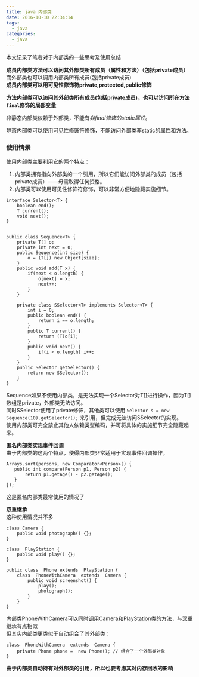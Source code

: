 ```yaml
---
title: java 内部类
date: 2016-10-10 22:34:14
tags:
  - java
categories:
  - java
---
```


本文记录了笔者对于内部类的一些思考及使用总结


**成员内部类方法可以访问其外部类所有成员（属性和方法）（包括private成员）** 而外部类也可以调用内部类所有成员(包括private成员)  
**成员内部类可以用可见性修饰符private,protected,public修饰**

**方法内部类可以访问其外部类所有成员(包括private成员)，也可以访问所在方法`final`修饰的局部变量**

<!--more-->

非静态内部类依赖于外部类，不能有*非final修饰的static属性*。

静态内部类可以使用可见性修饰符修饰，不能访问外部类非static的属性和方法。

### 使用情景  
使用内部类主要利用它的两个特点： 
1. 内部类拥有指向外部类的一个引用，所以它们能访问外部类的成员（包括private成员）——毋需取得任何资格。  
2. 内部类可以使用可见性修饰符修饰，可以非常方便地隐藏实施细节。

```
interface Selector<T> {
    boolean end();
    T current();
    void next();
}


public class Sequence<T> {
    private T[] o;
    private int next = 0;
    public Sequence(int size) {
        o = (T[]) new Object[size];
    }
    public void add(T x) {
        if(next < o.length) {
            o[next] = x;
            next++;
        }
    }

    private class SSelector<T> implements Selector<T> {
        int i = 0;
        public boolean end() {
            return i == o.length;
        }
        public T current() {
            return (T)o[i];
        }
        public void next() {
            if(i < o.length) i++;
        }
    }
    public Selector getSelector() {
        return new SSelector();
    }
}
```
Sequence如果不使用内部类，是无法实现一个Selector对T[]进行操作，因为T[]数组是private，外部类无法访问。   
同时SSelector使用了private修饰，其他类可以使用
`Selector s = new Sequence(10).getSelector();`
来引用，但完成无法访问SSelector的实现。  
使用内部类可完全禁止其他人依赖类型编码，并可将具体的实施细节完全隐藏起来。

 **匿名内部类实现事件回调**  
 由于内部类的这两个特点，使得内部类非常适用于实现事件回调操作。
 
 ```
 Arrays.sort(persons, new Comparator<Person>() {
    public int compare(Person p1, Person p2) {
        return p1.getAge() - p2.getAge();
    }
});
```
这是匿名内部类最常使用的情况了



**双重继承**  
这种使用情况并不多
```
class Camera {
    public void photograph() {};
}

class  PlayStation {
    public void play() {};
}

public class  Phone extends  PlayStation {
    class  PhoneWithCamera  extends  Camera {
        public void screenshot() {
            play();
            photograph();
        }
    }
}

```
内部类PhoneWithCamera可以同时调用Camera和PlayStation类的方法，与双重继承有点相似   
但其实内部类更类似于自动组合了其外部类：
```
class  PhoneWithCamera  extends  Camera { 
    private Phone phone =  new Phone(); // 组合了一个外部类对象
}
```


**由于内部类自动持有对外部类的引用，所以也要考虑其对内存回收的影响**